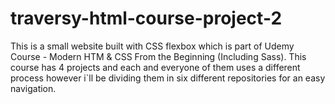 # traversy-html-course-project-2
This is a small website built with CSS flexbox which is part of Udemy Course - Modern HTM &amp; CSS From the Beginning (Including Sass). This course has 4 projects and each and everyone of them uses a different process however i`ll be dividing them in six different repositories for an easy navigation.

